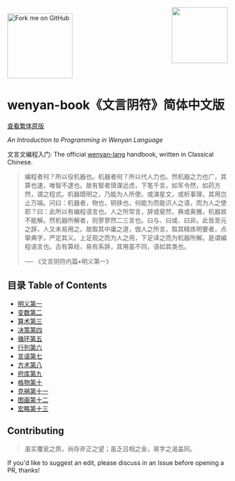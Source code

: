 <img src="assets/wy-logo.svg" align="right" width="128" height="128"/>

<a href="https://github.com/ral-hole/wenyan-book-sc"><img loading="lazy" decoding="async" width="149" height="149" src="https://github.blog/wp-content/uploads/2008/12/forkme_right_white_ffffff.png" class="attachment-full size-full" alt="Fork me on GitHub"></a>

# wenyan-book《文言阴符》简体中文版

[查看繁体原版](https://book.wy-lang.org/)

*An Introduction to Programming in Wenyan Language*

文言文编程入门: The official [wenyan-lang](https://wy-lang.org) handbook, written in Classical Chinese.

> 编程者何？所以役机器也。机器者何？所以代人力也。然机器之力也广，其算也速，唯智不逮也。故有智者慎谋远虑，下笔千言，如军令然，如药方然，谓之程式。机器既明之，乃能为人所使。或演星文，或析事理，其用岂止万端。问曰：机器者，物也，铜铁也，何能为而能识人之语，而为人之使耶？曰：此所以有编程语言也。人之所常言，辞或斐然，典或奥雅，机器故不能解。然机器所解者，则寥寥然二三言也。曰与、曰或、曰非。此皆至元之辞，人又未易用之。故取其中庸之道，倣人之所言，取其精炼明要者，点窜典字，严定其义。上足观之而为人之用，下足译之而为机器所解。是谓编程语言也。古有算经，易有系辞，其用虽不同，语如其类也。
> 
> ── 《文言阴符内篇•明义第一》

## 目录 Table of Contents

- [明义第一](./01%20明义第一)
- [变数第二](./02%20变数第二)
- [算术第三](./03%20算术第三)
- [决策第四](./04%20决策第四)
- [循环第五](./05%20循环第五)
- [行列第六](./06%20行列第六)
- [言语第七](./07%20言语第七)
- [方术第八](./08%20方术第八)
- [府库第九](./09%20府库第九)
- [格物第十](./10%20格物第十)
- [克祸第十一](./11%20克祸第十一)
- [图画第十二](./12%20图画第十二)
- [宏略第十三](./13%20宏略第十三)

## Contributing

> 虽实覆瓮之质，尚存斧正之望；虽乏吕相之金，易字之渴盖同。

If you'd like to suggest an edit, please discuss in an Issue before opening a PR, thanks!
